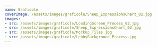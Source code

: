 ```yaml
---
name: Graficole
coverImage: /assets/images/graficole/Sheep_ExpressionsChart_02.jpg
images:
- src: /assets/images/graficole/LoadingScreen_Process_02.jpg
- src: /assets/images/graficole/Sheep_ExpressionsChart_02.jpg
- src: /assets/images/graficole/Mockup_Tiles.jpg
- src: /assets/images/graficole/LobbyBackground_Process.jpg
---
```

